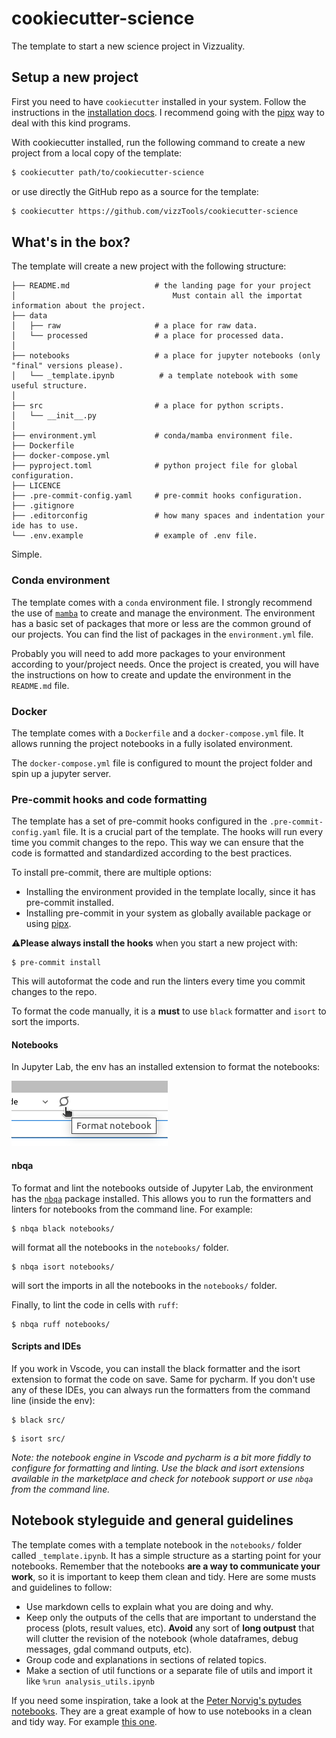 # cookiecutter-science

The template to start a new science project in Vizzuality.

## Setup a new project

First you need to have `cookiecutter` installed in your system.
Follow the instructions in the [installation docs](https://cookiecutter.readthedocs.io/en/2.0.2/installation.html).
I recommend going with the [pipx](https://pypa.github.io/pipx/) way
to deal with this kind programs.

With cookiecutter installed, run the following command to create a new project from a local copy of the template:

```bash
$ cookiecutter path/to/cookiecutter-science
```

or use directly the GitHub repo as a source for the template:

```bash
$ cookiecutter https://github.com/vizzTools/cookiecutter-science
```

## What's in the box?

The template will create a new project with the following structure:

```
├── README.md                   # the landing page for your project
│                                   Must contain all the importat information about the project.
├── data
│   ├── raw                     # a place for raw data.
│   └── processed               # a place for processed data.   
│  
├── notebooks                   # a place for jupyter notebooks (only "final" versions please).
│   └── _template.ipynb          # a template notebook with some useful structure.
│  
├── src                         # a place for python scripts.
│   └── __init__.py
│  
├── environment.yml             # conda/mamba environment file.
├── Dockerfile
├── docker-compose.yml
├── pyproject.toml              # python project file for global configuration.
├── LICENCE
├── .pre-commit-config.yaml     # pre-commit hooks configuration.
├── .gitignore
├── .editorconfig               # how many spaces and indentation your ide has to use.
└── .env.example                # example of .env file.
```

Simple.

### Conda environment

The template comes with a `conda` environment file.
I strongly recommend the use of [`mamba`](https://mamba.readthedocs.io/en/latest/)
to create and manage the environment. The environment has a basic set of packages that more or less
are the common ground of our projects. You can find the list of packages in the `environment.yml` file.

Probably you will need to add more packages to your environment according to your/project needs.
Once the project is created, you will have the instructions on how to create and update the environment in
the `README.md` file.

### Docker

The template comes with a `Dockerfile` and a `docker-compose.yml` file.
It allows running the project notebooks in a fully isolated environment.

The `docker-compose.yml` file is configured to mount the project folder and spin up
a jupyter server.

### Pre-commit hooks and code formatting

The template has a set of pre-commit hooks configured in the `.pre-commit-config.yaml` file.
It is a crucial part of the template. The hooks will run every time you commit changes to the repo.
This way we can ensure that the code is formatted and standardized according to the best practices.

To install pre-commit, there are multiple options:

- Installing the environment provided in the template locally, since it has pre-commit installed.
- Installing pre-commit in your system as globally available package or using [pipx](https://pypa.github.io/pipx/).

⚠**Please always install the hooks** when you start a new project with:

```shell
$ pre-commit install
```

This will autoformat the code and run the linters every time you commit changes to the repo.

To format the code manually, it is a **must** to use `black` formatter and `isort` to sort the imports.

#### Notebooks

In Jupyter Lab, the env has an installed extension to format the notebooks:

![format-notebook.png](imgs/format-notebook.png)

#### nbqa

To format and lint the notebooks outside of Jupyter Lab, the environment has the
[`nbqa`](https://nbqa.readthedocs.io/en/latest/index.html) package installed.
This allows you to run the formatters and linters for notebooks from the command line.
For example:

```shell
$ nbqa black notebooks/
```

will format all the notebooks in the `notebooks/` folder.

```shell
$ nbqa isort notebooks/
```

will sort the imports in all the notebooks in the `notebooks/` folder.

Finally, to lint the code in cells with `ruff`:

```shell
$ nbqa ruff notebooks/
```

#### Scripts and IDEs

If you work in Vscode, you can install the black formatter and the isort extension to format the code on save.
Same for pycharm.
If you don't use any of these IDEs, you can always run the formatters from the command line (inside the env):

```shell
$ black src/
```

```shell
$ isort src/
```

_Note: the notebook engine in Vscode and pycharm is a bit more fiddly to configure for formatting and linting.
Use the black and isort extensions available in the marketplace and check for notebook support or use `nbqa` from the
command line._

## Notebook styleguide and general guidelines

The template comes with a template notebook in the `notebooks/` folder called `_template.ipynb`. It has a simple
structure as a starting point for your notebooks.
Remember that the notebooks **are a way to communicate your work**, so it is important to keep them clean and tidy.
Here are some musts and guidelines to follow:

- Use markdown cells to explain what you are doing and why.
- Keep only the outputs of the cells that are important to understand the process (plots, result values, etc).
  **Avoid** any sort of **long outpust** that will clutter the revision of the notebook
  (whole dataframes, debug messages, gdal command outputs, etc).
- Group code and explanations in sections of related topics.
- Make a section of util functions or a separate file of utils and import it like `%run analysis_utils.ipynb`

If you need some inspiration, take a look at
the [Peter Norvig's pytudes notebooks](https://github.com/norvig/pytudes/tree/main/ipynb).
They are a great example of how to use notebooks in a clean and tidy way. For
example [this one](https://github.com/norvig/pytudes/blob/main/ipynb/Economics.ipynb).


